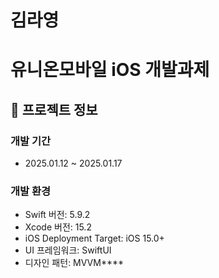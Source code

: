 # 김라영

# 유니온모바일 iOS 개발과제

## 📝 프로젝트 정보

### 개발 기간
- 2025.01.12 ~ 2025.01.17

### 개발 환경
- Swift 버전: 5.9.2
- Xcode 버전: 15.2
- iOS Deployment Target: iOS 15.0+
- UI 프레임워크: SwiftUI
- 디자인 패턴: MVVM****
